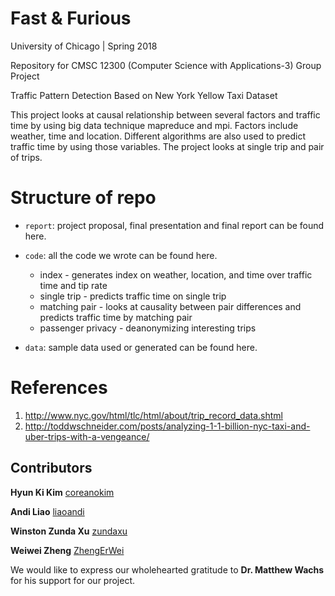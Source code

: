 # Fast & Furious

University of Chicago | Spring 2018

Repository for CMSC 12300 (Computer Science with Applications-3) Group Project

Traffic Pattern Detection Based on New York Yellow Taxi Dataset

This project looks at causal relationship between several factors and traffic time by using big data technique mapreduce and mpi. Factors include weather, time and location. Different algorithms are also used to predict traffic time by using those variables. The project looks at single trip and pair of trips.

# Structure of repo
- <code>report</code>: project proposal, final presentation and final report can be found here.

- <code>code</code>: all the code we wrote can be found here.
  - index - generates index on weather, location, and time over traffic time and tip rate
  - single trip - predicts traffic time on single trip
  - matching pair - looks at causality between pair differences and predicts traffic time by matching pair
  - passenger privacy  - deanonymizing interesting trips
  
- <code>data</code>: sample data used or generated can be found here.


# References
1. http://www.nyc.gov/html/tlc/html/about/trip_record_data.shtml
2. http://toddwschneider.com/posts/analyzing-1-1-billion-nyc-taxi-and-uber-trips-with-a-vengeance/


## Contributors
**Hyun Ki Kim** [coreanokim](https://github.com/coreanokim)

**Andi Liao** [liaoandi](https://github.com/liaoandi)

**Winston Zunda Xu** [zundaxu](https://github.com/zundaxu)

**Weiwei Zheng** [ZhengErWei](https://github.com/ZhengErWei)

We would like to express our wholehearted gratitude to **Dr. Matthew Wachs** for 
his support for our project.
